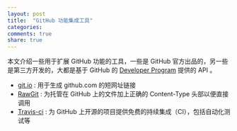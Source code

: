 ```yaml
---
layout: post
title:  "GitHub 功能集成工具"
categories:
comments: true
share: true
---
```


本文介绍一些用于扩展 GitHub 功能的工具，一些是 GitHub 官方出品的，另一些是第三方开发的，大都是基于
GitHub 的 [Developer Program](https://developer.github.com/program/) 提供的 API 。

* [git.io](http://git.io/) : 用于生成 github.com 的短网址链接
* [RawGit](http://rawgit.com/) : 为托管在 GitHub 上的文件加上正确的 Content-Type 头部以便直接调用
* [Travis-ci](https://travis-ci.org/) : 为 GitHub 上开源的项目提供免费的持续集成（CI），包括自动化测试等
